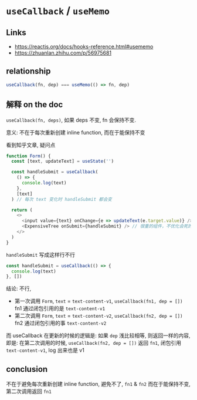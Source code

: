 # `useCallback` / `useMemo`

## Links

- https://reactjs.org/docs/hooks-reference.html#usememo
- https://zhuanlan.zhihu.com/p/56975681

## relationship

```js
useCallback(fn, dep) === useMemo(() => fn, dep)
```

## 解释 on the doc

`useCallback(fn, deps)`, 如果 deps 不变, fn 会保持不变.

意义:
不在于每次重新创建 inline function, 而在于能保持不变

看到知乎文章, 疑问点

```js
function Form() {
  const [text, updateText] = useState('')

  const handleSubmit = useCallback(
    () => {
      console.log(text)
    },
    [text]
  ) // 每次 text 变化时 handleSubmit 都会变

  return (
    <>
      <input value={text} onChange={e => updateText(e.target.value)} />
      <ExpensiveTree onSubmit={handleSubmit} /> // 很重的组件，不优化会死的那种
    </>
  )
}
```

`handleSubmit` 写成这样行不行

```js
const handleSubmit = useCallback(() => {
  console.log(text)
}, [])
```

结论: 不行,

- 第一次调用 `Form`, `text` = `text-content-v1`, `useCallback(fn1, dep = [])`
  fn1 通过闭包引用的是 `text-content-v1`
- 第二次调用 `Form`, `text` = `text-content-v2`, `useCallback(fn2, dep = [])`
  fn2 通过闭包引用的事 `text-content-v2`

而 useCallback 在更新的时候的逻辑是: 如果 `dep` 浅比较相等, 则返回一样的内容,
即是: 在第二次调用的时候, `useCallback(fn2, dep = [])` 返回 `fn1`, 闭包引用 `text-content-v1`, log 出来也是 v1

## conclusion

不在于避免每次重新创建 inline function, 避免不了, `fn1` & `fn2`
而在于能保持不变, 第二次调用返回 `fn1`
